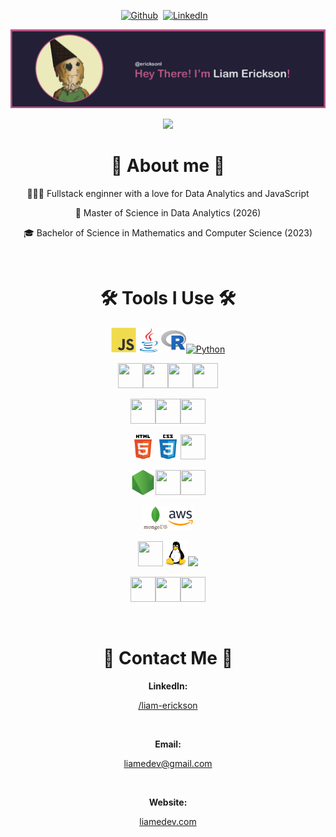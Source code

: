 <p align="center"><a href="https://github.com/ericksonl" target="_blank"><img alt="Github" src="https://img.shields.io/badge/GitHub-%2312100E.svg?&style=for-the-badge&logo=Github&logoColor=white"/></a>
  <a href="https://codepen.io/liam_dev" target="_blank"><img alt="" src="https://img.shields.io/badge/CodePen-%23003366.svg?&style=for-the-badge&logo=codepen&logoColor=white"/></a>
  <a href="https://www.linkedin.com/in/liam-erickson" target="_blank"><img alt="LinkedIn" src="https://img.shields.io/badge/linkedin-%232F5F8A.svg?&style=for-the-badge&logo=linkedin&logoColor=white"/></a> 
  <a href="https://www.liamedev.com" target="_blank"><img alt="" src="https://img.shields.io/badge/website-%235E8CAD.svg?&style=for-the-badge&logo=searXNG&logoColor=white"/></a>
  <a href="mailto: liamedev@gmail.com" target="_blank"><img alt="" src="https://img.shields.io/badge/email-%2375A2BF.svg?&style=for-the-badge&logo=gmail&logoColor=white"/></a>
  <a href="https://www.liamedev.com" target="_blank"><img alt="" src="https://komarev.com/ghpvc/?username=ericksonl&style=for-the-badge&color=47E5BC"/></a>
</p>

[comment]: <> (All shield colors formatted via 23<hex>, such that #000000 = 23000000)

<img src="https://github.com/ericksonl/ericksonl/blob/main/assets/Background.png">
<p align="center">
  <a href="https://git.io/typing-svg">
    <img src="https://readme-typing-svg.herokuapp.com/?color=C5508E&lines=Artist;Computer+Scientist;Mathematician&center=true&size=30">
  </a>
</p>

<h1 align="center">📝 About me 📝</h1>

<div align="center">

  👩🏻‍💻 Fullstack enginner with a love for Data Analytics and JavaScript

  🏫 Master of Science in Data Analytics (2026)

  🎓 Bachelor of Science in Mathematics and Computer Science (2023)

</div>

<br />

<h1 align="center">🛠️ Tools I Use 🛠️</h1>
<p align="center"><a href="https://developer.mozilla.org/en-US/docs/Web/JavaScript" target="_blank"
        rel="noreferrer"><img
            src="https://raw.githubusercontent.com/devicons/devicon/master/icons/javascript/javascript-original.svg"
            alt="javascript" width="40" height="40" /></a><a href="https://www.java.com" target="_blank"
        rel="noreferrer"><img
            src="https://raw.githubusercontent.com/devicons/devicon/master/icons/java/java-original.svg" alt="java"
            width="40" height="40" /></a><a href="https://www.r-project.org/" target="_blank" rel="noreferrer"><img
            src="https://raw.githubusercontent.com/devicons/devicon/master/icons/r/r-original.svg" alt="r" width="40"
            height="40" /></a><a href="https://www.python.org/" target="_blank" rel="noreferrer"><img
            src="https://cdn.jsdelivr.net/gh/devicons/devicon@latest/icons/python/python-original.svg" alt="Python"
            width="40" height="40" /></a></p>
<p align="center"><a href="https://jquery.com/" target="_blank" rel="noreferrer"><img
            src="https://cdn.jsdelivr.net/gh/devicons/devicon@latest/icons/jquery/jquery-original.svg" width="40"
            height="40" /></a><a href="https://https://d3js.org/" target="_blank" rel="noreferrer"><img
            src="https://d3js.org/logo.svg" width="40" height="40" /></a><a href="https://p5js.org/" target="_blank"
        rel="noreferrer"><img src="https://upload.wikimedia.org/wikipedia/commons/c/c6/P5.js_icon.svg" width="40"
            height="40" /></a><a href="https://canvasjs.com" target="_blank" rel="noreferrer"><img
            src="https://upload.wikimedia.org/wikipedia/commons/1/1f/Html5_canvas_logo.png?20130725090653" width="40"
            height="40" /></a></p>
<p align="center"><a href="https://react.dev/" target="_blank" rel="noreferrer"><img
            src="https://cdn.jsdelivr.net/gh/devicons/devicon@latest/icons/react/react-original.svg" width="40"
            height="40" /></a><a href="https://react-bootstrap.netlify.app/" target="_blank" rel="noreferrer"><img
            src="https://cdn.jsdelivr.net/gh/devicons/devicon@latest/icons/reactbootstrap/reactbootstrap-original.svg"
            width="40" height="40" /></a><a href="https://getbootstrap.com/" target="_blank" rel="noreferrer"><img
            src="https://cdn.jsdelivr.net/gh/devicons/devicon@latest/icons/bootstrap/bootstrap-original.svg" width="40"
            height="40" /></a></p>
<p align='center'><a href="https://www.w3.org/html/" target="_blank" rel="noreferrer"><img
            src="https://raw.githubusercontent.com/devicons/devicon/master/icons/html5/html5-original-wordmark.svg"
            width="40" height="40" /></a><a href="https://www.w3schools.com/css/" target="_blank" rel="noreferrer"><img
            src="https://raw.githubusercontent.com/devicons/devicon/master/icons/css3/css3-original-wordmark.svg"
            width="40" height="40" /></a><a href="https://sass-lang.com/" target="_blank" rel="noreferrer"><img
            src="https://cdn.jsdelivr.net/gh/devicons/devicon@latest/icons/sass/sass-original.svg" width="40"
            height="40" /></a></p>
<p align="center"><a href="https://nodejs.org" target="_blank" rel="noreferrer"><img
            src="https://raw.githubusercontent.com/devicons/devicon/master/icons/nodejs/nodejs-original.svg" width="40"
            height="40" /></a><a href="https://code.visualstudio.com/" target="_blank" rel="noreferrer"><img
            src="https://cdn.jsdelivr.net/gh/devicons/devicon@latest/icons/vscode/vscode-original.svg" width="40"
            height="40" /></a><a href="https://posit.co/products/open-source/rstudio/" target="_blank"
        rel="noreferrer"><img
            src="https://cdn.jsdelivr.net/gh/devicons/devicon@latest/icons/rstudio/rstudio-original.svg" width="40"
            height="40" /></a></p>
<p align="center"><a href="https://www.mongodb.com/" target="_blank" rel="noreferrer"><img
            src="https://raw.githubusercontent.com/devicons/devicon/master/icons/mongodb/mongodb-original-wordmark.svg"
            width="40" height="40" /></a><a href="https://aws.amazon.com" target="_blank" rel="noreferrer"><img
            src="https://raw.githubusercontent.com/devicons/devicon/master/icons/amazonwebservices/amazonwebservices-original-wordmark.svg"
            width="40" height="40" /></a></p>
<p align="center"><a href="https://www.microsoft.com/en-us/windows" target="_blank" rel="noreferrer"><img
            src="https://blogs.windows.com/wp-content/uploads/prod/sites/2/2021/06/Windows11Icon.png" " width=" 40"
            height="40" /></a><a href="https://www.linux.org/" target="_blank" rel="noreferrer"><img
            src="https://raw.githubusercontent.com/devicons/devicon/master/icons/linux/linux-original.svg" width="40"
            height="40" /></a><a href="https://www.apple.com/" target="_blank" rel="noreferrer"><img
            src="https://cdn.jsdelivr.net/gh/devicons/devicon@latest/icons/apple/apple-original.svg" `width="40"
            height="40" /></a></p>
<p align="center"><a href="https://www.adobe.com/creativecloud.html" target="_blank" rel="noreferrer"><img
            src="https://www.adobe.com/content/dam/cc/icons/icon-specialoffers-cc.svg" width="40" height="40" /></a><a
        href="https://www.blender.org/" target="_blank" rel="noreferrer"><img
            src="https://download.blender.org/branding/community/blender_community_badge_white.svg" width="40"
            height="40" /></a><a href="https://procreate.art/" target="_blank" rel="noreferrer"><img
            src="https://assets.procreate.art/img/procreate-icon-search-display.png" width="40" height="40" /></a></p>

<br />

<h1 align="center">💬 Contact Me 💬</h1>

<div align="center">

  <p><b>LinkedIn:</b></p>
  <p><a href="https://www.linkedin.com/in/liam-erickson">/liam-erickson</a></p>
  <br />
  
  <p><b>Email:</b></p>
  <p><a href="mailto: liamedev@gmail.com">liamedev@gmail.com</a></p>
  <br />
  
  <p><b>Website:</b></p>
  <p><a href="https://www.liamedev.com">liamedev.com</a></p>

</div>
